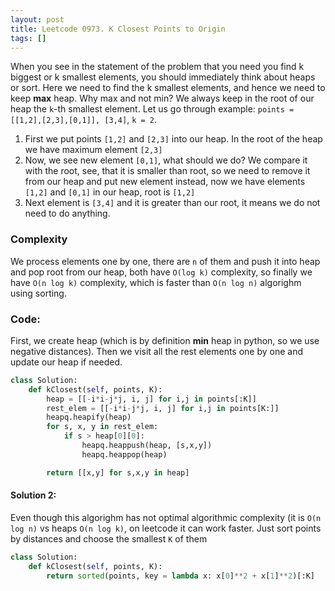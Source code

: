 ```yaml
---
layout: post
title: Leetcode 0973. K Closest Points to Origin
tags: []
---
```


When you see in the statement of the problem that you need you find k biggest or k smallest elements, you should immediately think about heaps or sort. Here we need to find the k smallest elements, and hence we need to keep **max** heap. Why max and not min? We always keep in the root of our heap the `k`-th smallest element. Let us go through example: `points = [[1,2],[2,3],[0,1]], [3,4]`, `k = 2`. 
1. First we put points `[1,2]` and `[2,3]` into our heap. In the root of the heap we have maximum element `[2,3]`
2. Now, we see new element `[0,1]`, what should we do? We compare it with the root, see, that it is smaller than root, so we need to remove it from our heap and put new element instead, now we have elements `[1,2]` and `[0,1]` in our heap, root is `[1,2]`
3. Next element is `[3,4]` and it is greater than our root, it means we do not need to do anything.

### Complexity
We process elements one by one, there are `n` of them and push it into heap and pop root from our heap, both have `O(log k)` complexity, so finally we have `O(n log k)` complexity, which is faster than `O(n log n)` algorighm using sorting.

### Code:
First, we create heap (which is by definition **min** heap in python, so we use negative distances). Then we visit all the rest elements one by one and update our heap if needed.

```python
class Solution:
    def kClosest(self, points, K):
        heap = [[-i*i-j*j, i, j] for i,j in points[:K]]
        rest_elem = [[-i*i-j*j, i, j] for i,j in points[K:]]
        heapq.heapify(heap)
        for s, x, y in rest_elem:
            if s > heap[0][0]:
                heapq.heappush(heap, [s,x,y])
                heapq.heappop(heap)

        return [[x,y] for s,x,y in heap]
```

#### Solution 2:

Even though this algorighm has not optimal algorithmic complexity (it is `O(n log n)` vs heaps `O(n log k)`, on leetcode it can work faster. Just sort points by distances and choose the smallest `K` of them

```python
class Solution:
    def kClosest(self, points, K):
        return sorted(points, key = lambda x: x[0]**2 + x[1]**2)[:K]
```
